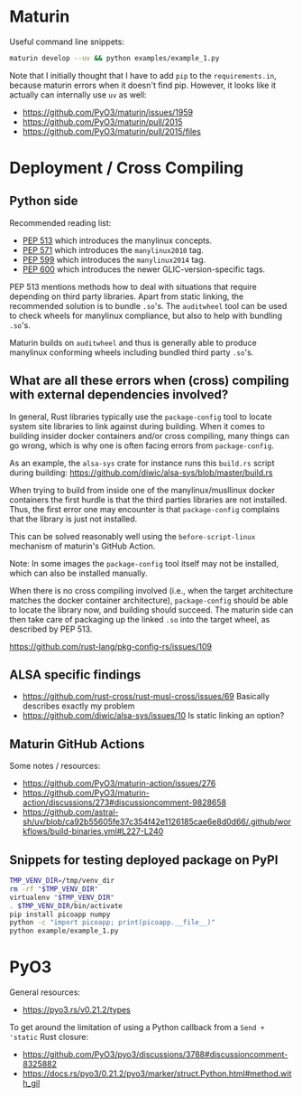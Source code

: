 
# Maturin

Useful command line snippets:

```sh
maturin develop --uv && python examples/example_1.py
```

Note that I initially thought that I have to add `pip` to the `requirements.in`, because maturin errors when it doesn't find pip.
However, it looks like it actually can internally use `uv` as well:
- https://github.com/PyO3/maturin/issues/1959
- https://github.com/PyO3/maturin/pull/2015
- https://github.com/PyO3/maturin/pull/2015/files


# Deployment / Cross Compiling

## Python side

Recommended reading list:

- [PEP 513](https://peps.python.org/pep-0513/) which introduces the manylinux concepts.
- [PEP 571](https://peps.python.org/pep-0571/) which introduces the `manylinux2010` tag.
- [PEP 599](https://peps.python.org/pep-0599/) which introduces the `manylinux2014` tag.
- [PEP 600](https://peps.python.org/pep-0600/) which introduces the newer GLIC-version-specific tags.

PEP 513 mentions methods how to deal with situations that require depending on third party libraries.
Apart from static linking, the recommended solution is to bundle `.so`'s.
The `auditwheel` tool can be used to check wheels for manylinux compliance, but also to help with bundling `.so`'s.

Maturin builds on `auditwheel` and thus is generally able to produce manylinux conforming wheels including bundled third party `.so`'s.


## What are all these errors when (cross) compiling with external dependencies involved?

In general, Rust libraries typically use the `package-config` tool to locate system site libraries to link against during building.
When it comes to building insider docker containers and/or cross compiling, many things can go wrong, which is why one is often facing errors from `package-config`.

As an example, the `alsa-sys` crate for instance runs this `build.rs` script during building:
https://github.com/diwic/alsa-sys/blob/master/build.rs

When trying to build from inside one of the manylinux/musllinux docker containers the first hurdle is that the third parties libraries are not installed.
Thus, the first error one may encounter is that `package-config` complains that the library is just not installed.

This can be solved reasonably well using the `before-script-linux` mechanism of maturin's GitHub Action.

Note: In some images the `package-config` tool itself may not be installed, which can also be installed manually.

When there is no cross compiling involved (i.e., when the target architecture matches the docker container architecture), `package-config` should be able to locate the library now, and building should succeed.
The maturin side can then take care of packaging up the linked `.so` into the target wheel, as described by PEP 513.

https://github.com/rust-lang/pkg-config-rs/issues/109


## ALSA specific findings

- https://github.com/rust-cross/rust-musl-cross/issues/69
  Basically describes exactly my problem
- https://github.com/diwic/alsa-sys/issues/10
  Is static linking an option?


## Maturin GitHub Actions

Some notes / resources:

- https://github.com/PyO3/maturin-action/issues/276
- https://github.com/PyO3/maturin-action/discussions/273#discussioncomment-9828658
- https://github.com/astral-sh/uv/blob/ca92b55605fe37c354f42e1126185cae6e8d0d66/.github/workflows/build-binaries.yml#L227-L240


## Snippets for testing deployed package on PyPI

```sh
TMP_VENV_DIR=/tmp/venv_dir
rm -rf "$TMP_VENV_DIR"
virtualenv "$TMP_VENV_DIR"
. $TMP_VENV_DIR/bin/activate
pip install picoapp numpy
python -c "import picoapp; print(picoapp.__file__)"
python example/example_1.py
```


# PyO3

General resources:
- https://pyo3.rs/v0.21.2/types

To get around the limitation of using a Python callback from a `Send + 'static` Rust closure:
- https://github.com/PyO3/pyo3/discussions/3788#discussioncomment-8325882
- https://docs.rs/pyo3/0.21.2/pyo3/marker/struct.Python.html#method.with_gil